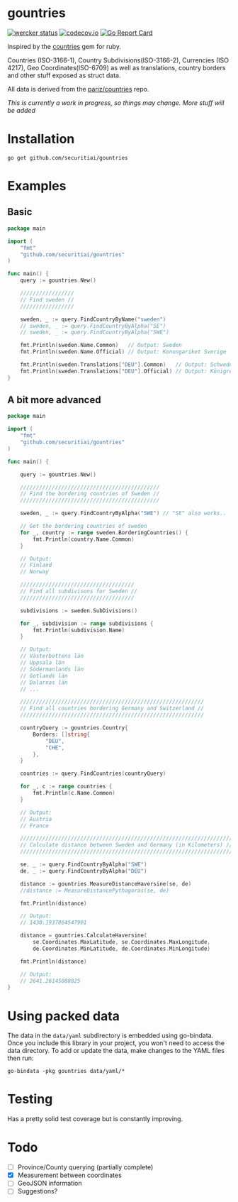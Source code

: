 # gountries

[![wercker status](https://app.wercker.com/status/909d6a059d7d0b49b74ec8b658f97df4/s/master "wercker status")](https://app.wercker.com/project/bykey/909d6a059d7d0b49b74ec8b658f97df4) [![codecov.io](https://codecov.io/github/pariz/gountries/coverage.svg?branch=master)](https://codecov.io/github/pariz/gountries?branch=master) [![Go Report Card](https://goreportcard.com/badge/pariz/gountries)](https://goreportcard.com/report/pariz/gountries)

Inspired by the [countries](https://github.com/hexorx/countries) gem for ruby.

Countries (ISO-3166-1), Country Subdivisions(ISO-3166-2), Currencies (ISO 4217), Geo Coordinates(ISO-6709) as well as translations, country borders and other stuff exposed as struct data.

All data is derived from the [pariz/countries](https://github.com/securitiai/countries) repo.

*This is currently a work in progress, so things may change. More stuff will be added*

# Installation

```
go get github.com/securitiai/gountries
```

# Examples


## Basic
```go
package main

import (
	"fmt"
	"github.com/securitiai/gountries"
)

func main() {
	query := gountries.New()

	/////////////////
	// Find sweden //
	/////////////////

	sweden, _ := query.FindCountryByName("sweden")
	// sweden, _ := query.FindCountryByAlpha("SE")
	// sweden, _ := query.FindCountryByAlpha("SWE")

	fmt.Println(sweden.Name.Common)   // Output: Sweden
	fmt.Println(sweden.Name.Official) // Output: Konungariket Sverige

	fmt.Println(sweden.Translations["DEU"].Common)   // Output: Schweden
	fmt.Println(sweden.Translations["DEU"].Official) // Output: Königreich Schweden
}

```
## A bit more advanced
```go
package main

import (
	"fmt"
	"github.com/securitiai/gountries"
)

func main() {

	query := gountries.New()

	////////////////////////////////////////////
	// Find the bordering countries of Sweden //
	////////////////////////////////////////////

	sweden, _ := query.FindCountryByAlpha("SWE") // "SE" also works..

	// Get the bordering countries of sweden
	for _, country := range sweden.BorderingCountries() {
		fmt.Println(country.Name.Common)
	}

	// Output:
	// Finland
	// Norway

	////////////////////////////////////
	// Find all subdivisons for Sweden //
	////////////////////////////////////

	subdivisions := sweden.SubDivisions()

	for _, subdivision := range subdivisions {
		fmt.Println(subdivision.Name)
	}

	// Output:
	// Västerbottens län
	// Uppsala län
	// Södermanlands län
	// Gotlands län
	// Dalarnas län
	// ...

	//////////////////////////////////////////////////////////
	// Find all countries bordering Germany and Switzerland //
	//////////////////////////////////////////////////////////

	countryQuery := gountries.Country{
		Borders: []string{
			"DEU",
			"CHE",
		},
	}

	countries := query.FindCountries(countryQuery)

	for _, c := range countries {
		fmt.Println(c.Name.Common)
	}

	// Output:
	// Austria
	// France

	///////////////////////////////////////////////////////////////////
	// Calculate distance between Sweden and Germany (in Kilometers) //
	///////////////////////////////////////////////////////////////////

	se, _ := query.FindCountryByAlpha("SWE")
	de, _ := query.FindCountryByAlpha("DEU")

	distance := gountries.MeasureDistanceHaversine(se, de)
	//distance := MeasureDistancePythagoras(se, de)

	fmt.Println(distance)

	// Output:
	// 1430.1937864547901

	distance = gountries.CalculateHaversine(
		se.Coordinates.MaxLatitude, se.Coordinates.MaxLongitude,
		de.Coordinates.MinLatitude, de.Coordinates.MinLongitude)

	fmt.Println(distance)

	// Output:
	// 2641.26145088825
}

```

# Using packed data

The data in the `data/yaml` subdirectory is embedded using go-bindata.  Once you include this library in your project, you won't need to access the data directory.  To add or update the data, make changes to the YAML files then run:

```
go-bindata -pkg gountries data/yaml/*
```

# Testing

Has a pretty solid test coverage but is constantly improving.

# Todo
- [ ] Province/County querying (partially complete)
- [x] Measurement between coordinates
- [ ] GeoJSON information
- [ ] Suggestions?

